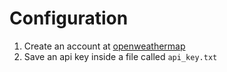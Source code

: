 # Configuration
1. Create an account at [openweathermap](https://openweathermap.org)
2. Save an api key inside a file called `api_key.txt`